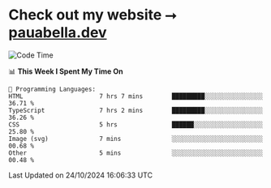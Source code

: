 # Check out my website ⭢ [pauabella.dev](https://pauabella.dev)

<!--START_SECTION:waka-->
![Code Time](http://img.shields.io/badge/Code%20Time-3%2C823%20hrs%2033%20mins-blue)

📊 **This Week I Spent My Time On** 

```text
💬 Programming Languages: 
HTML                     7 hrs 7 mins        █████████░░░░░░░░░░░░░░░░   36.71 % 
TypeScript               7 hrs 2 mins        █████████░░░░░░░░░░░░░░░░   36.26 % 
CSS                      5 hrs               ██████░░░░░░░░░░░░░░░░░░░   25.80 % 
Image (svg)              7 mins              ░░░░░░░░░░░░░░░░░░░░░░░░░   00.68 % 
Other                    5 mins              ░░░░░░░░░░░░░░░░░░░░░░░░░   00.48 % 
```


 Last Updated on 24/10/2024 16:06:33 UTC
<!--END_SECTION:waka-->
